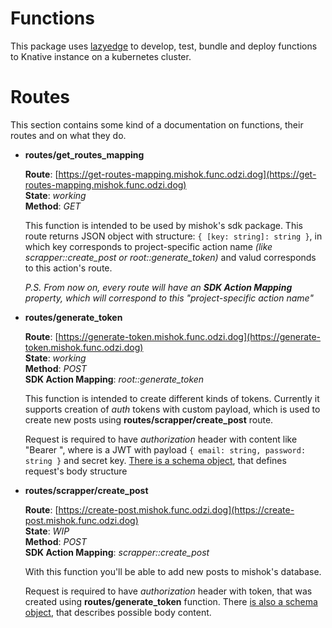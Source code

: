 # Functions

This package uses [lazyedge](https://github.com/julipup/lazyedge) to develop, test, bundle and deploy functions to Knative instance on a kubernetes cluster. 

# Routes

This section contains some kind of a documentation on functions, their routes and on what they do.

- **routes/get_routes_mapping**

    **Route**: [https://get-routes-mapping.mishok.func.odzi.dog](https://get-routes-mapping.mishok.func.odzi.dog)   
    **State**: *working*    
    **Method**: *GET*   

    This function is intended to be used by mishok's sdk package. This route returns JSON object with structure: `{ [key: string]: string }`, in which key corresponds to project-specific action name *(like scrapper::create_post or root::generate_token)* and valud corresponds to this action's route.

    *P.S. From now on, every route will have an **SDK Action Mapping** property, which will correspond to this "project-specific action name"*

- **routes/generate_token**

    **Route**: [https://generate-token.mishok.func.odzi.dog](https://generate-token.mishok.func.odzi.dog)   
    **State**: *working*    
    **Method**: *POST*  
    **SDK Action Mapping**: *root::generate_token*  

    This function is intended to create different kinds of tokens. Currently it supports creation of *auth* tokens with custom payload, which is used to create new posts using **routes/scrapper/create_post** route.

    Request is required to have *authorization* header with content like "Bearer <admin-token>", where <admin-token> is a JWT with payload `{ email: string, password: string }` and secret key. [There is a schema object](https://github.com/odzi-dog/mishok/blob/main/packages/functions/routes/generate_token.ts#L11), that defines request's body structure

- **routes/scrapper/create_post**

    **Route**: [https://create-post.mishok.func.odzi.dog](https://create-post.mishok.func.odzi.dog)     
    **State**: *WIP*    
    **Method**: *POST*      
    **SDK Action Mapping**: *scrapper::create_post* 

    With this function you'll be able to add new posts to mishok's database.

    Request is required to have *authorization* header with token, that was created using **routes/generate_token** function. There [is also a schema object](https://github.com/odzi-dog/mishok/blob/main/packages/functions/routes/scrapper/create_post.ts#L10), that describes possible body content.
